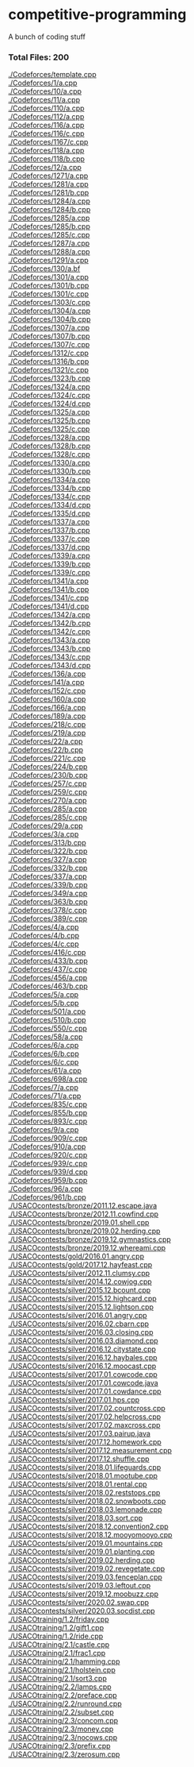 # competitive-programming
A bunch of coding stuff

### Total Files: 200
[./Codeforces/template.cpp](./Codeforces/template.cpp)\
[./Codeforces/1/a.cpp](./Codeforces/1/a.cpp)\
[./Codeforces/10/a.cpp](./Codeforces/10/a.cpp)\
[./Codeforces/11/a.cpp](./Codeforces/11/a.cpp)\
[./Codeforces/110/a.cpp](./Codeforces/110/a.cpp)\
[./Codeforces/112/a.cpp](./Codeforces/112/a.cpp)\
[./Codeforces/116/a.cpp](./Codeforces/116/a.cpp)\
[./Codeforces/116/c.cpp](./Codeforces/116/c.cpp)\
[./Codeforces/1167/c.cpp](./Codeforces/1167/c.cpp)\
[./Codeforces/118/a.cpp](./Codeforces/118/a.cpp)\
[./Codeforces/118/b.cpp](./Codeforces/118/b.cpp)\
[./Codeforces/12/a.cpp](./Codeforces/12/a.cpp)\
[./Codeforces/1271/a.cpp](./Codeforces/1271/a.cpp)\
[./Codeforces/1281/a.cpp](./Codeforces/1281/a.cpp)\
[./Codeforces/1281/b.cpp](./Codeforces/1281/b.cpp)\
[./Codeforces/1284/a.cpp](./Codeforces/1284/a.cpp)\
[./Codeforces/1284/b.cpp](./Codeforces/1284/b.cpp)\
[./Codeforces/1285/a.cpp](./Codeforces/1285/a.cpp)\
[./Codeforces/1285/b.cpp](./Codeforces/1285/b.cpp)\
[./Codeforces/1285/c.cpp](./Codeforces/1285/c.cpp)\
[./Codeforces/1287/a.cpp](./Codeforces/1287/a.cpp)\
[./Codeforces/1288/a.cpp](./Codeforces/1288/a.cpp)\
[./Codeforces/1291/a.cpp](./Codeforces/1291/a.cpp)\
[./Codeforces/130/a.bf](./Codeforces/130/a.bf)\
[./Codeforces/1301/a.cpp](./Codeforces/1301/a.cpp)\
[./Codeforces/1301/b.cpp](./Codeforces/1301/b.cpp)\
[./Codeforces/1301/c.cpp](./Codeforces/1301/c.cpp)\
[./Codeforces/1303/c.cpp](./Codeforces/1303/c.cpp)\
[./Codeforces/1304/a.cpp](./Codeforces/1304/a.cpp)\
[./Codeforces/1304/b.cpp](./Codeforces/1304/b.cpp)\
[./Codeforces/1307/a.cpp](./Codeforces/1307/a.cpp)\
[./Codeforces/1307/b.cpp](./Codeforces/1307/b.cpp)\
[./Codeforces/1307/c.cpp](./Codeforces/1307/c.cpp)\
[./Codeforces/1312/c.cpp](./Codeforces/1312/c.cpp)\
[./Codeforces/1316/b.cpp](./Codeforces/1316/b.cpp)\
[./Codeforces/1321/c.cpp](./Codeforces/1321/c.cpp)\
[./Codeforces/1323/b.cpp](./Codeforces/1323/b.cpp)\
[./Codeforces/1324/a.cpp](./Codeforces/1324/a.cpp)\
[./Codeforces/1324/c.cpp](./Codeforces/1324/c.cpp)\
[./Codeforces/1324/d.cpp](./Codeforces/1324/d.cpp)\
[./Codeforces/1325/a.cpp](./Codeforces/1325/a.cpp)\
[./Codeforces/1325/b.cpp](./Codeforces/1325/b.cpp)\
[./Codeforces/1325/c.cpp](./Codeforces/1325/c.cpp)\
[./Codeforces/1328/a.cpp](./Codeforces/1328/a.cpp)\
[./Codeforces/1328/b.cpp](./Codeforces/1328/b.cpp)\
[./Codeforces/1328/c.cpp](./Codeforces/1328/c.cpp)\
[./Codeforces/1330/a.cpp](./Codeforces/1330/a.cpp)\
[./Codeforces/1330/b.cpp](./Codeforces/1330/b.cpp)\
[./Codeforces/1334/a.cpp](./Codeforces/1334/a.cpp)\
[./Codeforces/1334/b.cpp](./Codeforces/1334/b.cpp)\
[./Codeforces/1334/c.cpp](./Codeforces/1334/c.cpp)\
[./Codeforces/1334/d.cpp](./Codeforces/1334/d.cpp)\
[./Codeforces/1335/d.cpp](./Codeforces/1335/d.cpp)\
[./Codeforces/1337/a.cpp](./Codeforces/1337/a.cpp)\
[./Codeforces/1337/b.cpp](./Codeforces/1337/b.cpp)\
[./Codeforces/1337/c.cpp](./Codeforces/1337/c.cpp)\
[./Codeforces/1337/d.cpp](./Codeforces/1337/d.cpp)\
[./Codeforces/1339/a.cpp](./Codeforces/1339/a.cpp)\
[./Codeforces/1339/b.cpp](./Codeforces/1339/b.cpp)\
[./Codeforces/1339/c.cpp](./Codeforces/1339/c.cpp)\
[./Codeforces/1341/a.cpp](./Codeforces/1341/a.cpp)\
[./Codeforces/1341/b.cpp](./Codeforces/1341/b.cpp)\
[./Codeforces/1341/c.cpp](./Codeforces/1341/c.cpp)\
[./Codeforces/1341/d.cpp](./Codeforces/1341/d.cpp)\
[./Codeforces/1342/a.cpp](./Codeforces/1342/a.cpp)\
[./Codeforces/1342/b.cpp](./Codeforces/1342/b.cpp)\
[./Codeforces/1342/c.cpp](./Codeforces/1342/c.cpp)\
[./Codeforces/1343/a.cpp](./Codeforces/1343/a.cpp)\
[./Codeforces/1343/b.cpp](./Codeforces/1343/b.cpp)\
[./Codeforces/1343/c.cpp](./Codeforces/1343/c.cpp)\
[./Codeforces/1343/d.cpp](./Codeforces/1343/d.cpp)\
[./Codeforces/136/a.cpp](./Codeforces/136/a.cpp)\
[./Codeforces/141/a.cpp](./Codeforces/141/a.cpp)\
[./Codeforces/152/c.cpp](./Codeforces/152/c.cpp)\
[./Codeforces/160/a.cpp](./Codeforces/160/a.cpp)\
[./Codeforces/166/a.cpp](./Codeforces/166/a.cpp)\
[./Codeforces/189/a.cpp](./Codeforces/189/a.cpp)\
[./Codeforces/218/c.cpp](./Codeforces/218/c.cpp)\
[./Codeforces/219/a.cpp](./Codeforces/219/a.cpp)\
[./Codeforces/22/a.cpp](./Codeforces/22/a.cpp)\
[./Codeforces/22/b.cpp](./Codeforces/22/b.cpp)\
[./Codeforces/221/c.cpp](./Codeforces/221/c.cpp)\
[./Codeforces/224/b.cpp](./Codeforces/224/b.cpp)\
[./Codeforces/230/b.cpp](./Codeforces/230/b.cpp)\
[./Codeforces/257/c.cpp](./Codeforces/257/c.cpp)\
[./Codeforces/259/c.cpp](./Codeforces/259/c.cpp)\
[./Codeforces/270/a.cpp](./Codeforces/270/a.cpp)\
[./Codeforces/285/a.cpp](./Codeforces/285/a.cpp)\
[./Codeforces/285/c.cpp](./Codeforces/285/c.cpp)\
[./Codeforces/29/a.cpp](./Codeforces/29/a.cpp)\
[./Codeforces/3/a.cpp](./Codeforces/3/a.cpp)\
[./Codeforces/313/b.cpp](./Codeforces/313/b.cpp)\
[./Codeforces/322/b.cpp](./Codeforces/322/b.cpp)\
[./Codeforces/327/a.cpp](./Codeforces/327/a.cpp)\
[./Codeforces/332/b.cpp](./Codeforces/332/b.cpp)\
[./Codeforces/337/a.cpp](./Codeforces/337/a.cpp)\
[./Codeforces/339/b.cpp](./Codeforces/339/b.cpp)\
[./Codeforces/349/a.cpp](./Codeforces/349/a.cpp)\
[./Codeforces/363/b.cpp](./Codeforces/363/b.cpp)\
[./Codeforces/378/c.cpp](./Codeforces/378/c.cpp)\
[./Codeforces/389/c.cpp](./Codeforces/389/c.cpp)\
[./Codeforces/4/a.cpp](./Codeforces/4/a.cpp)\
[./Codeforces/4/b.cpp](./Codeforces/4/b.cpp)\
[./Codeforces/4/c.cpp](./Codeforces/4/c.cpp)\
[./Codeforces/416/c.cpp](./Codeforces/416/c.cpp)\
[./Codeforces/433/b.cpp](./Codeforces/433/b.cpp)\
[./Codeforces/437/c.cpp](./Codeforces/437/c.cpp)\
[./Codeforces/456/a.cpp](./Codeforces/456/a.cpp)\
[./Codeforces/463/b.cpp](./Codeforces/463/b.cpp)\
[./Codeforces/5/a.cpp](./Codeforces/5/a.cpp)\
[./Codeforces/5/b.cpp](./Codeforces/5/b.cpp)\
[./Codeforces/501/a.cpp](./Codeforces/501/a.cpp)\
[./Codeforces/510/b.cpp](./Codeforces/510/b.cpp)\
[./Codeforces/550/c.cpp](./Codeforces/550/c.cpp)\
[./Codeforces/58/a.cpp](./Codeforces/58/a.cpp)\
[./Codeforces/6/a.cpp](./Codeforces/6/a.cpp)\
[./Codeforces/6/b.cpp](./Codeforces/6/b.cpp)\
[./Codeforces/6/c.cpp](./Codeforces/6/c.cpp)\
[./Codeforces/61/a.cpp](./Codeforces/61/a.cpp)\
[./Codeforces/698/a.cpp](./Codeforces/698/a.cpp)\
[./Codeforces/7/a.cpp](./Codeforces/7/a.cpp)\
[./Codeforces/71/a.cpp](./Codeforces/71/a.cpp)\
[./Codeforces/835/c.cpp](./Codeforces/835/c.cpp)\
[./Codeforces/855/b.cpp](./Codeforces/855/b.cpp)\
[./Codeforces/893/c.cpp](./Codeforces/893/c.cpp)\
[./Codeforces/9/a.cpp](./Codeforces/9/a.cpp)\
[./Codeforces/909/c.cpp](./Codeforces/909/c.cpp)\
[./Codeforces/910/a.cpp](./Codeforces/910/a.cpp)\
[./Codeforces/920/c.cpp](./Codeforces/920/c.cpp)\
[./Codeforces/939/c.cpp](./Codeforces/939/c.cpp)\
[./Codeforces/939/d.cpp](./Codeforces/939/d.cpp)\
[./Codeforces/959/b.cpp](./Codeforces/959/b.cpp)\
[./Codeforces/96/a.cpp](./Codeforces/96/a.cpp)\
[./Codeforces/961/b.cpp](./Codeforces/961/b.cpp)\
[./USACOcontests/bronze/2011.12.escape.java](./USACOcontests/bronze/2011.12.escape.java)\
[./USACOcontests/bronze/2012.11.cowfind.cpp](./USACOcontests/bronze/2012.11.cowfind.cpp)\
[./USACOcontests/bronze/2019.01.shell.cpp](./USACOcontests/bronze/2019.01.shell.cpp)\
[./USACOcontests/bronze/2019.02.herding.cpp](./USACOcontests/bronze/2019.02.herding.cpp)\
[./USACOcontests/bronze/2019.12.gymnastics.cpp](./USACOcontests/bronze/2019.12.gymnastics.cpp)\
[./USACOcontests/bronze/2019.12.whereami.cpp](./USACOcontests/bronze/2019.12.whereami.cpp)\
[./USACOcontests/gold/2016.01.angry.cpp](./USACOcontests/gold/2016.01.angry.cpp)\
[./USACOcontests/gold/2017.12.hayfeast.cpp](./USACOcontests/gold/2017.12.hayfeast.cpp)\
[./USACOcontests/silver/2012.11.clumsy.cpp](./USACOcontests/silver/2012.11.clumsy.cpp)\
[./USACOcontests/silver/2014.12.cowjog.cpp](./USACOcontests/silver/2014.12.cowjog.cpp)\
[./USACOcontests/silver/2015.12.bcount.cpp](./USACOcontests/silver/2015.12.bcount.cpp)\
[./USACOcontests/silver/2015.12.highcard.cpp](./USACOcontests/silver/2015.12.highcard.cpp)\
[./USACOcontests/silver/2015.12.lightson.cpp](./USACOcontests/silver/2015.12.lightson.cpp)\
[./USACOcontests/silver/2016.01.angry.cpp](./USACOcontests/silver/2016.01.angry.cpp)\
[./USACOcontests/silver/2016.02.cbarn.cpp](./USACOcontests/silver/2016.02.cbarn.cpp)\
[./USACOcontests/silver/2016.03.closing.cpp](./USACOcontests/silver/2016.03.closing.cpp)\
[./USACOcontests/silver/2016.03.diamond.cpp](./USACOcontests/silver/2016.03.diamond.cpp)\
[./USACOcontests/silver/2016.12.citystate.cpp](./USACOcontests/silver/2016.12.citystate.cpp)\
[./USACOcontests/silver/2016.12.haybales.cpp](./USACOcontests/silver/2016.12.haybales.cpp)\
[./USACOcontests/silver/2016.12.moocast.cpp](./USACOcontests/silver/2016.12.moocast.cpp)\
[./USACOcontests/silver/2017.01.cowcode.cpp](./USACOcontests/silver/2017.01.cowcode.cpp)\
[./USACOcontests/silver/2017.01.cowcode.java](./USACOcontests/silver/2017.01.cowcode.java)\
[./USACOcontests/silver/2017.01.cowdance.cpp](./USACOcontests/silver/2017.01.cowdance.cpp)\
[./USACOcontests/silver/2017.01.hps.cpp](./USACOcontests/silver/2017.01.hps.cpp)\
[./USACOcontests/silver/2017.02.countcross.cpp](./USACOcontests/silver/2017.02.countcross.cpp)\
[./USACOcontests/silver/2017.02.helpcross.cpp](./USACOcontests/silver/2017.02.helpcross.cpp)\
[./USACOcontests/silver/2017.02.maxcross.cpp](./USACOcontests/silver/2017.02.maxcross.cpp)\
[./USACOcontests/silver/2017.03.pairup.java](./USACOcontests/silver/2017.03.pairup.java)\
[./USACOcontests/silver/2017.12.homework.cpp](./USACOcontests/silver/2017.12.homework.cpp)\
[./USACOcontests/silver/2017.12.measurement.cpp](./USACOcontests/silver/2017.12.measurement.cpp)\
[./USACOcontests/silver/2017.12.shuffle.cpp](./USACOcontests/silver/2017.12.shuffle.cpp)\
[./USACOcontests/silver/2018.01.lifeguards.cpp](./USACOcontests/silver/2018.01.lifeguards.cpp)\
[./USACOcontests/silver/2018.01.mootube.cpp](./USACOcontests/silver/2018.01.mootube.cpp)\
[./USACOcontests/silver/2018.01.rental.cpp](./USACOcontests/silver/2018.01.rental.cpp)\
[./USACOcontests/silver/2018.02.reststops.cpp](./USACOcontests/silver/2018.02.reststops.cpp)\
[./USACOcontests/silver/2018.02.snowboots.cpp](./USACOcontests/silver/2018.02.snowboots.cpp)\
[./USACOcontests/silver/2018.03.lemonade.cpp](./USACOcontests/silver/2018.03.lemonade.cpp)\
[./USACOcontests/silver/2018.03.sort.cpp](./USACOcontests/silver/2018.03.sort.cpp)\
[./USACOcontests/silver/2018.12.convention2.cpp](./USACOcontests/silver/2018.12.convention2.cpp)\
[./USACOcontests/silver/2018.12.mooyomooyo.cpp](./USACOcontests/silver/2018.12.mooyomooyo.cpp)\
[./USACOcontests/silver/2019.01.mountains.cpp](./USACOcontests/silver/2019.01.mountains.cpp)\
[./USACOcontests/silver/2019.01.planting.cpp](./USACOcontests/silver/2019.01.planting.cpp)\
[./USACOcontests/silver/2019.02.herding.cpp](./USACOcontests/silver/2019.02.herding.cpp)\
[./USACOcontests/silver/2019.02.revegetate.cpp](./USACOcontests/silver/2019.02.revegetate.cpp)\
[./USACOcontests/silver/2019.03.fenceplan.cpp](./USACOcontests/silver/2019.03.fenceplan.cpp)\
[./USACOcontests/silver/2019.03.leftout.cpp](./USACOcontests/silver/2019.03.leftout.cpp)\
[./USACOcontests/silver/2019.12.moobuzz.cpp](./USACOcontests/silver/2019.12.moobuzz.cpp)\
[./USACOcontests/silver/2020.02.swap.cpp](./USACOcontests/silver/2020.02.swap.cpp)\
[./USACOcontests/silver/2020.03.socdist.cpp](./USACOcontests/silver/2020.03.socdist.cpp)\
[./USACOtraining/1.2/friday.cpp](./USACOtraining/1.2/friday.cpp)\
[./USACOtraining/1.2/gift1.cpp](./USACOtraining/1.2/gift1.cpp)\
[./USACOtraining/1.2/ride.cpp](./USACOtraining/1.2/ride.cpp)\
[./USACOtraining/2.1/castle.cpp](./USACOtraining/2.1/castle.cpp)\
[./USACOtraining/2.1/frac1.cpp](./USACOtraining/2.1/frac1.cpp)\
[./USACOtraining/2.1/hamming.cpp](./USACOtraining/2.1/hamming.cpp)\
[./USACOtraining/2.1/holstein.cpp](./USACOtraining/2.1/holstein.cpp)\
[./USACOtraining/2.1/sort3.cpp](./USACOtraining/2.1/sort3.cpp)\
[./USACOtraining/2.2/lamps.cpp](./USACOtraining/2.2/lamps.cpp)\
[./USACOtraining/2.2/preface.cpp](./USACOtraining/2.2/preface.cpp)\
[./USACOtraining/2.2/runround.cpp](./USACOtraining/2.2/runround.cpp)\
[./USACOtraining/2.2/subset.cpp](./USACOtraining/2.2/subset.cpp)\
[./USACOtraining/2.3/concom.cpp](./USACOtraining/2.3/concom.cpp)\
[./USACOtraining/2.3/money.cpp](./USACOtraining/2.3/money.cpp)\
[./USACOtraining/2.3/nocows.cpp](./USACOtraining/2.3/nocows.cpp)\
[./USACOtraining/2.3/prefix.cpp](./USACOtraining/2.3/prefix.cpp)\
[./USACOtraining/2.3/zerosum.cpp](./USACOtraining/2.3/zerosum.cpp)
